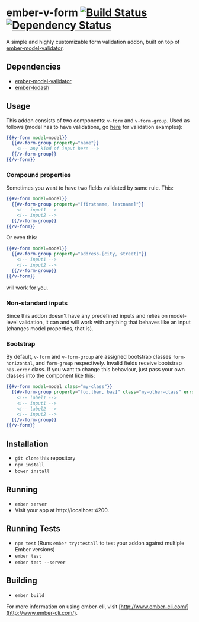 # ember-v-form [![Build Status](https://travis-ci.org/cataline/ember-v-form.svg?branch=master)](https://travis-ci.org/cataline/ember-v-form) [![Dependency Status](https://gemnasium.com/cataline/ember-v-form.svg)](https://gemnasium.com/cataline/ember-v-form)

A simple and highly customizable form validation addon, built on top of [ember-model-validator](https://github.com/esbanarango/ember-model-validator).

## Dependencies
* [ember-model-validator](https://github.com/esbanarango/ember-model-validator)
* [ember-lodash](https://github.com/mike-north/ember-lodash)

## Usage
This addon consists of two components: `v-form` and `v-form-group`. Used as follows (model has to have validations, go [here](https://github.com/esbanarango/ember-model-validator) for validation examples):

```handlebars
{{#v-form model=model}}
  {{#v-form-group property="name"}}
    <!-- any kind of input here -->
  {{/v-form-group}}
{{/v-form}}
```

### Compound properties
Sometimes you want to have two fields validated by same rule. This:
```handlebars
{{#v-form model=model}}
  {{#v-form-group property="[firstname, lastname]"}}
    <!-- input1 -->
    <!-- input2 -->
  {{/v-form-group}}
{{/v-form}}
```

Or even this:
```handlebars
{{#v-form model=model}}
  {{#v-form-group property="address.[city, street]"}}
    <!-- input1 -->
    <!-- input2 -->
  {{/v-form-group}}
{{/v-form}}
```
will work for you.

### Non-standard inputs
Since this addon doesn't have any predefined inputs and relies on model-level validation, it can and will work with anything that behaves like an input (changes model properties, that is).

### Bootstrap
By default, `v-form` and `v-form-group` are assigned bootstrap classes `form-horizontal`, and `form-group` respectively. Invalid fields receive bootstrap `has-error` class. If you want to change this behaviour, just pass your own classes into the component like this:

```handlebars
{{#v-form model=model class="my-class"}}
  {{#v-form-group property="foo.[bar, baz]" class="my-other-class" errorClass="my-error-class"}}
    <!-- label1 -->
    <!-- input1 -->
    <!-- label2 -->
    <!-- input2 -->
  {{/v-form-group}}
{{/v-form}}
```
## Installation

* `git clone` this repository
* `npm install`
* `bower install`

## Running

* `ember server`
* Visit your app at http://localhost:4200.

## Running Tests

* `npm test` (Runs `ember try:testall` to test your addon against multiple Ember versions)
* `ember test`
* `ember test --server`

## Building

* `ember build`

For more information on using ember-cli, visit [http://www.ember-cli.com/](http://www.ember-cli.com/).
